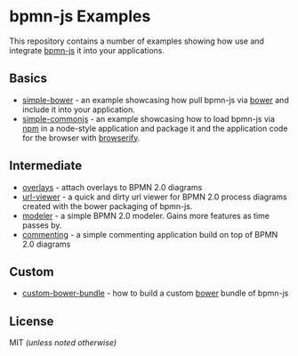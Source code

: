 # bpmn-js Examples

This repository contains a number of examples showing how use and integrate [bpmn-js](https://github.com/bpmn-io/bpmn-js) it into your applications.


## Basics

* [simple-bower](https://github.com/bpmn-io/bpmn-js-examples/tree/master/simple-bower) - an example showcasing how pull bpmn-js via [bower](http://bower.io) and include it into your application.
* [simple-commonjs](https://github.com/bpmn-io/bpmn-js-examples/tree/master/simple-commonjs) - an example showcasing how to load bpmn-js via [npm](http://npmjs.org) in a node-style application and package it and the application code for the browser with [browserify](http://browserify.org).


## Intermediate

* [overlays](https://github.com/bpmn-io/bpmn-js-examples/tree/master/overlays) - attach overlays to BPMN 2.0 diagrams
* [url-viewer](https://github.com/bpmn-io/bpmn-js-examples/tree/master/url-viewer) - a quick and dirty url viewer for BPMN 2.0 process diagrams created with the bower packaging of bpmn-js.
* [modeler](https://github.com/bpmn-io/bpmn-js-examples/tree/master/modeler) - a simple BPMN 2.0 modeler. Gains more features as time passes by.
* [commenting](https://github.com/bpmn-io/bpmn-js-examples/tree/master/commenting) - a simple commenting application build on top of BPMN 2.0 diagrams


## Custom

* [custom-bower-bundle](https://github.com/bpmn-io/bpmn-js-examples/tree/master/custom-bower-bundle) - how to build a custom [bower](https://bower.io) bundle of bpmn-js


## License

MIT _(unless noted otherwise)_